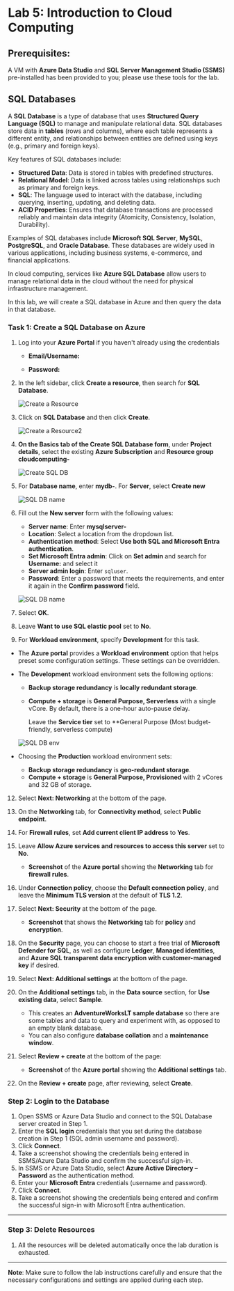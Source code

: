 # Lab 5: Introduction to Cloud Computing

## Prerequisites:
A VM with **Azure Data Studio** and **SQL Server Management Studio (SSMS)** pre-installed has been provided to you; please use these tools for the lab.

## SQL Databases

A **SQL Database** is a type of database that uses **Structured Query Language (SQL)** to manage and manipulate relational data. SQL databases store data in **tables** (rows and columns), where each table represents a different entity, and relationships between entities are defined using keys (e.g., primary and foreign keys).

Key features of SQL databases include:
- **Structured Data**: Data is stored in tables with predefined structures.
- **Relational Model**: Data is linked across tables using relationships such as primary and foreign keys.
- **SQL**: The language used to interact with the database, including querying, inserting, updating, and deleting data.
- **ACID Properties**: Ensures that database transactions are processed reliably and maintain data integrity (Atomicity, Consistency, Isolation, Durability).
  
Examples of SQL databases include **Microsoft SQL Server**, **MySQL**, **PostgreSQL**, and **Oracle Database**. These databases are widely used in various applications, including business systems, e-commerce, and financial applications.

In cloud computing, services like **Azure SQL Database** allow users to manage relational data in the cloud without the need for physical infrastructure management.

In this lab, we will create a SQL database in Azure and then query the data in that database.

### Task 1: Create a SQL Database on Azure

1. Log into your **Azure Portal** if you haven't already using the credentials
   
   - **Email/Username:** <inject key="AzureAdUserEmail"></inject>

   - **Password:** <inject key="AzureAdUserPassword"></inject>
   
3. In the left sidebar, click **Create a resource**, then search for **SQL Database**.

   ![Create a Resource](images/1.png)

4. Click on **SQL Database** and then click **Create**.

   ![Create a Resource2](images/2.png)

5. **On the Basics tab of the Create SQL Database form**, under **Project details**, select the existing **Azure Subscription** and **Resource group**  **cloudcomputing-<inject key="DeploymentID" enableCopy="false"/>** 

   ![Create SQL DB](images/3.png)

6. For **Database name**, enter **mydb-<inject key="DeploymentID" enableCopy="false"/>**. For **Server**, select **Create new**

   ![SQL DB name](images/4.png)

8. Fill out the **New server** form with the following values:
   - **Server name**: Enter **mysqlserver-<inject key="DeploymentID" enableCopy="false"/>** 
   - **Location**: Select a location from the dropdown list.
   - **Authentication method**: Select **Use both SQL and Microsoft Entra authentication**.
   - **Set Microsoft Entra admin**: Click on **Set admin** and search for **Username:** <inject key="AzureAdUserEmail"></inject> and select it
   - **Server admin login**: Enter `sqluser`.
   - **Password**: Enter a password that meets the requirements, and enter it again in the **Confirm password** field.
   
   ![SQL DB name](images/5.png)

9. Select **OK**.
   
10. Leave **Want to use SQL elastic pool** set to **No**.

11. For **Workload environment**, specify **Development** for this task.
   - The **Azure portal** provides a **Workload environment** option that helps preset some configuration settings. These settings can be overridden.
   - The **Development** workload environment sets the following options:
     - **Backup storage redundancy** is **locally redundant storage**.
     - **Compute + storage** is **General Purpose, Serverless** with a single vCore. By default, there is a one-hour auto-pause delay.

        Leave the **Service tier** set to **General Purpose (Most budget-friendly, serverless compute)

     ![SQL DB env](images/6.png)
   
   - Choosing the **Production** workload environment sets:
     - **Backup storage redundancy** is **geo-redundant storage**.
     - **Compute + storage** is **General Purpose, Provisioned** with 2 vCores and 32 GB of storage.

12. Select **Next: Networking** at the bottom of the page.


11. On the **Networking** tab, for **Connectivity method**, select **Public endpoint**.
12. For **Firewall rules**, set **Add current client IP address** to **Yes**.
13. Leave **Allow Azure services and resources to access this server** set to **No**.
    - **Screenshot** of the **Azure portal** showing the **Networking** tab for **firewall rules**.
14. Under **Connection policy**, choose the **Default connection policy**, and leave the **Minimum TLS version** at the default of **TLS 1.2**.
15. Select **Next: Security** at the bottom of the page.
    - **Screenshot** that shows the **Networking** tab for **policy** and **encryption**.
16. On the **Security** page, you can choose to start a free trial of **Microsoft Defender for SQL**, as well as configure **Ledger**, **Managed identities**, and **Azure SQL transparent data encryption with customer-managed key** if desired.
17. Select **Next: Additional settings** at the bottom of the page.
18. On the **Additional settings** tab, in the **Data source** section, for **Use existing data**, select **Sample**.
    - This creates an **AdventureWorksLT sample database** so there are some tables and data to query and experiment with, as opposed to an empty blank database.
    - You can also configure **database collation** and a **maintenance window**.
19. Select **Review + create** at the bottom of the page:
    - **Screenshot** of the **Azure portal** showing the **Additional settings** tab.
20. On the **Review + create** page, after reviewing, select **Create**.


### Step 2: Login to the Database

1. Open SSMS or Azure Data Studio and connect to the SQL Database server created in Step 1.
2. Enter the **SQL login** credentials that you set during the database creation in Step 1 (SQL admin username and password).
3. Click **Connect**.
4. Take a screenshot showing the credentials being entered in SSMS/Azure Data Studio and confirm the successful sign-in.
5. In SSMS or Azure Data Studio, select **Azure Active Directory – Password** as the authentication method.
6. Enter your **Microsoft Entra** credentials (username and password).
7. Click **Connect**.
8. Take a screenshot showing the credentials being entered and confirm the successful sign-in with Microsoft Entra authentication.

---

### Step 3: Delete Resources

1. All the resources will be deleted automatically once the lab duration is exhausted.

---

**Note**: Make sure to follow the lab instructions carefully and ensure that the necessary configurations and settings are applied during each step.

